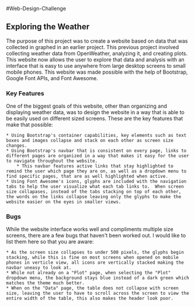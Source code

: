 #Web-Design-Challenge

## Exploring the Weather

The purpose of this project was to create a website based on data that was collected in graphed in an earlier project.
This previous project involved collecting weather data from OpenWeather, analyzing it, and creating plots.
This website now allows the user to explore that data and analysis with an interface that is easy to use anywhere from large desktop screens to small mobile phones.
This website was made possible with the help of Bootstrap, Google Font APIs, and Font Awesome.

### Key Features

One of the biggest goals of this website, other than organizing and displaying weather data, was to design the website in a way that is able to be easily used on different sized screens.
These are the key features that make that possible:

	* Using Bootstrap's container capabilities, key elements such as text boxes and images collapse and stack on each other as screen size changes.
	* Using Bootstrap's navbar that is consistent on every page, links to different pages are organized in a way that makes it easy for the user to navigate throughout the website.
		* This navbar features active links that stay highlighted to remind the user which page they are on, as well as a dropdown menu to find specific pages, that are as well highlighted when active.
	* Using Font Awesome's icons, glyphs are included with the navigation tabs to help the user visualize what each tab links to.  When screen size collapases, instead of the tabs stacking on top of each other, the words on the links collapse leaving only the glyphs to make the website easier on the eyes in smaller views.

### Bugs

While the website interface works well and compliments multiple size screens, there are a few bugs that haven't been worked out.
I would like to list them here so that you are aware:

	* As the screen size collapses to under 500 pixels, the glyphs begin stacking, while this is fine on most screens when opened on mobile phones in verticle view, all icons are vertically stacked making the navbar uneasy to look at.
	* While not already on a "Plot" page, when selecting the "Plot" dropdown menu, the background stays blue instead of a dark green which matches the theme much better.
	* When on the "Data" page, the table does not collapse with screen size, leaving the user to have to scroll across the screen to view the entire width of the table, this also makes the header look poor.
